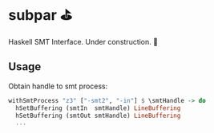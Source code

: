 # subpar :golf:
Haskell SMT Interface. Under construction. :construction:

## Usage

Obtain handle to smt process:
```haskell
withSmtProcess "z3" ["-smt2", "-in"] $ \smtHandle -> do
  hSetBuffering (smtIn  smtHandle) LineBuffering
  hSetBuffering (smtOut smtHandle) LineBuffering
  ...
```
